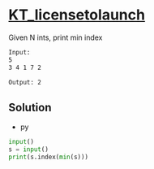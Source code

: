 # [KT_licensetolaunch](https://open.kattis.com/problems/licensetolaunch)

Given N ints, print min index

```txt
Input:
5
3 4 1 7 2

Output: 2
```

## Solution

* py

```py
input()
s = input()
print(s.index(min(s)))
```
